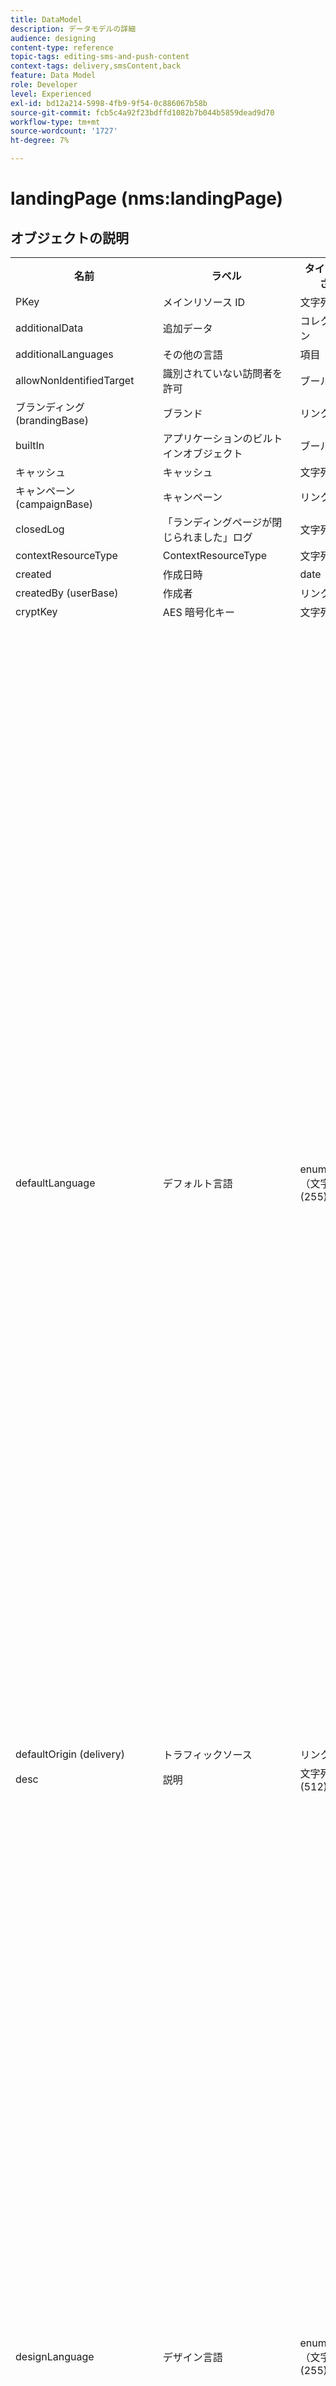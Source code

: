 ```yaml
---
title: DataModel
description: データモデルの詳細
audience: designing
content-type: reference
topic-tags: editing-sms-and-push-content
context-tags: delivery,smsContent,back
feature: Data Model
role: Developer
level: Experienced
exl-id: bd12a214-5998-4fb9-9f54-0c886067b58b
source-git-commit: fcb5c4a92f23bdffd1082b7b044b5859dead9d70
workflow-type: tm+mt
source-wordcount: '1727'
ht-degree: 7%

---
```


# landingPage (nms:landingPage)

## オブジェクトの説明

<table>
      <tr>
         <th>名前</th>
         <th>ラベル</th>
         <th>タイプ（長さ）</th>
         <th>列挙値</th>
      </tr>
      <tr>
         <td>PKey</td>
         <td>メインリソース ID</td>
         <td>文字列 </td>
         <td> </td>
      </tr>
      <tr>
         <td>additionalData</td>
         <td>追加データ</td>
         <td>コレクション </td>
         <td> </td>
      </tr>
      <tr>
         <td>additionalLanguages</td>
         <td>その他の言語</td>
         <td>項目 </td>
         <td> </td>
      </tr>
      <tr>
         <td>allowNonIdentifiedTarget</td>
         <td>識別されていない訪問者を許可</td>
         <td>ブール型 </td>
         <td> </td>
      </tr>
      <tr>
         <td>ブランディング (brandingBase)</td>
         <td>ブランド</td>
         <td>リンク </td>
         <td> </td>
      </tr>
      <tr>
         <td>builtIn</td>
         <td>アプリケーションのビルトインオブジェクト</td>
         <td>ブール型 </td>
         <td> </td>
      </tr>
      <tr>
         <td>キャッシュ</td>
         <td>キャッシュ</td>
         <td>文字列 </td>
         <td> </td>
      </tr>
      <tr>
         <td>キャンペーン (campaignBase)</td>
         <td>キャンペーン</td>
         <td>リンク </td>
         <td> </td>
      </tr>
      <tr>
         <td>closedLog</td>
         <td>「ランディングページが閉じられました」ログ</td>
         <td>文字列 </td>
         <td> </td>
      </tr>
      <tr>
         <td>contextResourceType</td>
         <td>ContextResourceType</td>
         <td>文字列 </td>
         <td> </td>
      </tr>
      <tr>
         <td>created</td>
         <td>作成日時</td>
         <td>date </td>
         <td> </td>
      </tr>
      <tr>
         <td>createdBy (userBase)</td>
         <td>作成者</td>
         <td>リンク </td>
         <td> </td>
      </tr>
      <tr>
         <td>cryptKey</td>
         <td>AES 暗号化キー</td>
         <td>文字列 (64)</td>
         <td> </td>
      </tr>
      <tr>
         <td>defaultLanguage</td>
         <td>デフォルト言語</td>
         <td>enumeration（文字列） (255)</td>
         <td>
            <ul>
               <li>ギリシャ語 — el - el</li>
               <li>英語 — en - en</li>
               <li>中国語 — zh - zh</li>
               <li>フランス語（フランス） — fr_FR - fr_FR</li>
               <li>ベトナム語 — vi - vi</li>
               <li>ポルトガル語（ポルトガル） — pt_PT - pt_PT</li>
               <li>イタリア語（イタリア） — it_IT - it_IT</li>
               <li>イタリア語 — it - it</li>
               <li>オランダ語（ベルギー） — nl_BE - nl_BE</li>
               <li>ノルウェー語（ノルウェー） — no_NO - no_NO</li>
               <li>オランダ語（オランダ） — nl_NL - nl_NL</li>
               <li>アラビア語 — ar - ar</li>
               <li>英語（米国） — en_US - en_US</li>
               <li>アイルランド語 — ga - ga</li>
               <li>チェコ語 — cs - cs</li>
               <li>エストニア語 — et - et</li>
               <li>インドネシア語 — id - id</li>
               <li>スペイン語 — es - es</li>
               <li>ロシア語 — ru - ru</li>
               <li>オランダ語 — nl - nl</li>
               <li>ワロン語 — wa - wa</li>
               <li>ポルトガル語 — pt - pt</li>
               <li>フランス語（ベルギー） — fr_BE - fr_BE</li>
               <li>ラトビア語 — lv - lv</li>
               <li>リトアニア語 — lt - lt</li>
               <li>タイ語 — 木 — 木</li>
               <li>英語（英国） — en_GB - en_GB</li>
               <li>フランス語 — fr - fr</li>
               <li>ポルトガル語（ブラジル） — pt_BR - pt_BR</li>
               <li>ドイツ語 — de - de</li>
               <li>デンマーク語 — da - da</li>
               <li>フィンランド語 — fi - fi</li>
               <li>ハンガリー語 — hu - hu</li>
               <li>スウェーデン語（フィンランド） — sv_FI - sv_FI</li>
               <li>日本語 — ja - ja</li>
               <li>ヘブライ語 — he - he</li>
               <li>韓国語 — ko - ko</li>
               <li>スウェーデン語 — sv - sv</li>
               <li>スウェーデン語（スウェーデン語） — sv_SE - sv_SE</li>
               <li>スロバキア語 — sk - sk</li>
               <li>マルタ語 — mt - mt</li>
               <li>イタリア語（スイス） — it_CH - it_CH</li>
               <li>ポーランド語 — pl - pl</li>
               <li>スロベニア語 — sl - sl</li>
               <li>無効な値 — __Invalid_value__ - __Invalid_value__</li>
            </ul>
         </td>
      </tr>
      <tr>
         <td>defaultOrigin (delivery)</td>
         <td>トラフィックソース</td>
         <td>リンク </td>
         <td> </td>
      </tr>
      <tr>
         <td>desc</td>
         <td>説明</td>
         <td>文字列 (512)</td>
         <td> </td>
      </tr>
      <tr>
         <td>designLanguage</td>
         <td>デザイン言語</td>
         <td>enumeration（文字列） (255)</td>
         <td>
            <ul>
               <li>ギリシャ語 — el - el</li>
               <li>英語 — en - en</li>
               <li>中国語 — zh - zh</li>
               <li>フランス語（フランス） — fr_FR - fr_FR</li>
               <li>ベトナム語 — vi - vi</li>
               <li>ポルトガル語（ポルトガル） — pt_PT - pt_PT</li>
               <li>イタリア語（イタリア） — it_IT - it_IT</li>
               <li>イタリア語 — it - it</li>
               <li>オランダ語（ベルギー） — nl_BE - nl_BE</li>
               <li>ノルウェー語（ノルウェー） — no_NO - no_NO</li>
               <li>オランダ語（オランダ） — nl_NL - nl_NL</li>
               <li>アラビア語 — ar - ar</li>
               <li>英語（米国） — en_US - en_US</li>
               <li>アイルランド語 — ga - ga</li>
               <li>チェコ語 — cs - cs</li>
               <li>エストニア語 — et - et</li>
               <li>インドネシア語 — id - id</li>
               <li>スペイン語 — es - es</li>
               <li>ロシア語 — ru - ru</li>
               <li>オランダ語 — nl - nl</li>
               <li>ワロン語 — wa - wa</li>
               <li>ポルトガル語 — pt - pt</li>
               <li>フランス語（ベルギー） — fr_BE - fr_BE</li>
               <li>ラトビア語 — lv - lv</li>
               <li>リトアニア語 — lt - lt</li>
               <li>タイ語 — 木 — 木</li>
               <li>英語（英国） — en_GB - en_GB</li>
               <li>フランス語 — fr - fr</li>
               <li>ポルトガル語（ブラジル） — pt_BR - pt_BR</li>
               <li>ドイツ語 — de - de</li>
               <li>デンマーク語 — da - da</li>
               <li>フィンランド語 — fi - fi</li>
               <li>ハンガリー語 — hu - hu</li>
               <li>スウェーデン語（フィンランド） — sv_FI - sv_FI</li>
               <li>日本語 — ja - ja</li>
               <li>ヘブライ語 — he - he</li>
               <li>韓国語 — ko - ko</li>
               <li>スウェーデン語 — sv - sv</li>
               <li>スウェーデン語（スウェーデン語） — sv_SE - sv_SE</li>
               <li>スロバキア語 — sk - sk</li>
               <li>マルタ語 — mt - mt</li>
               <li>イタリア語（スイス） — it_CH - it_CH</li>
               <li>ポーランド語 — pl - pl</li>
               <li>スロベニア語 — sl - sl</li>
               <li>無効な値 — __Invalid_value__ - __Invalid_value__</li>
            </ul>
         </td>
      </tr>
      <tr>
         <td>dynamicService</td>
         <td>動的サービス</td>
         <td>ブール型 </td>
         <td> </td>
      </tr>
      <tr>
         <td>終了</td>
         <td>有効期限</td>
         <td>日付 </td>
         <td> </td>
      </tr>
      <tr>
         <td>errorContextResourceType</td>
         <td>ErrorContextResourceType</td>
         <td>文字列 </td>
         <td> </td>
      </tr>
      <tr>
         <td>errorPage</td>
         <td>エラーページ</td>
         <td>項目 </td>
         <td> </td>
      </tr>
      <tr>
         <td>geoUnit (geoUnitBase)</td>
         <td>地理的単位</td>
         <td>リンク </td>
         <td> </td>
      </tr>
      <tr>
         <td>htmlPage</td>
         <td>ページ</td>
         <td>コレクション </td>
         <td> </td>
      </tr>
      <tr>
         <td>identificationByUrlParam</td>
         <td>URL パラメーターによる識別</td>
         <td>ブール型 </td>
         <td> </td>
      </tr>
      <tr>
         <td>inactiveUrlRedirection</td>
         <td>リダイレクト URL</td>
         <td>文字列 (4096)</td>
         <td> </td>
      </tr>
      <tr>
         <td>isExternal</td>
         <td>外部リソースです</td>
         <td>ブール型 </td>
         <td> </td>
      </tr>
      <tr>
         <td>isTemplate</td>
         <td>テンプレート</td>
         <td>ブール型 </td>
         <td> </td>
      </tr>
      <tr>
         <td>ジョブ</td>
         <td>ジョブ</td>
         <td>コレクション </td>
         <td> </td>
      </tr>
      <tr>
         <td>jobLogs</td>
         <td>ログ</td>
         <td>コレクション </td>
         <td> </td>
      </tr>
      <tr>
         <td>label</td>
         <td>ラベル</td>
         <td>文字列 (128)</td>
         <td> </td>
      </tr>
      <tr>
         <td>lastModified</td>
         <td>最終変更日時</td>
         <td>日付 </td>
         <td> </td>
      </tr>
      <tr>
         <td>loadingFilter (queryFilterBase)</td>
         <td>キーを読み込み中</td>
         <td>リンク </td>
         <td> </td>
      </tr>
      <tr>
         <td>loadingFilterMapping</td>
         <td>読み込みキーのパラメーター</td>
         <td>コレクション </td>
         <td> </td>
      </tr>
      <tr>
         <td>logicalStatus</td>
         <td>実行ステータス</td>
         <td>enumeration（文字列） (255)</td>
         <td>
            <ul>
               <li>進行中 — 開始 — 開始済み</li>
               <li>編集 — エディション — エディション</li>
               <li>完了 — 完了 — 終了</li>
               <li>警告 — 警告 — 警告</li>
               <li>エラー — エラー — エラー</li>
               <li>無効な値 — __Invalid_value__ - __Invalid_value__</li>
            </ul>
         </td>
      </tr>
      <tr>
         <td>messageAction</td>
         <td>メッセージの送信を開始</td>
         <td>ブール型 </td>
         <td> </td>
      </tr>
      <tr>
         <td>messageActionDelivery (deliveryMCTemplateBase)</td>
         <td>トランザクションメッセージ</td>
         <td>リンク </td>
         <td> </td>
      </tr>
      <tr>
         <td>modifiedBy (userBase)</td>
         <td>変更者</td>
         <td>リンク </td>
         <td> </td>
      </tr>
      <tr>
         <td>name</td>
         <td>ID</td>
         <td>文字列 (64)</td>
         <td> </td>
      </tr>
      <tr>
         <td>orgUnit (orgUnitBase)</td>
         <td>組織単位</td>
         <td>リンク </td>
         <td> </td>
      </tr>
      <tr>
         <td>事前入力</td>
         <td>訪問者データをプリロード</td>
         <td>ブール型 </td>
         <td> </td>
      </tr>
      <tr>
         <td>プログラム (programBase)</td>
         <td>プログラム</td>
         <td>リンク </td>
         <td> </td>
      </tr>
      <tr>
         <td>publicUrl</td>
         <td>パブリック URL</td>
         <td>文字列 </td>
         <td> </td>
      </tr>
      <tr>
         <td>publicationDate</td>
         <td>公開日</td>
         <td>日付 </td>
         <td> </td>
      </tr>
      <tr>
         <td>reconciliationFilter (queryFilterBase)</td>
         <td>紐付けキー</td>
         <td>リンク </td>
         <td> </td>
      </tr>
      <tr>
         <td>reconciliationFilterMapping</td>
         <td>紐付けキーのパラメーター</td>
         <td>コレクション </td>
         <td> </td>
      </tr>
      <tr>
         <td>reconciliationUpdateStrategy</td>
         <td>更新方法</td>
         <td>列挙（バイト） </td>
         <td>
            <ul>
               <li>更新 — updateTarget - 1</li>
               <li>未認証 — 未認証 — 0</li>
               <li>無効な値 — __Invalid_value__ - __Invalid_value__</li>
            </ul>
         </td>
      </tr>
      <tr>
         <td>service (serviceBase)</td>
         <td>購読サービス</td>
         <td>リンク </td>
         <td> </td>
      </tr>
      <tr>
         <td>specificAction</td>
         <td>特定のアクション</td>
         <td>列挙（バイト） </td>
         <td>
            <ul>
               <li>ブラックリスト — blackList - 3</li>
               <li>特定のアクションなし — なし — 0</li>
               <li>購読解除 — 購読解除 — 2</li>
               <li>無効な値 — __Invalid_value__ - __Invalid_value__</li>
               <li>購読 — 購読 — 1</li>
            </ul>
         </td>
      </tr>
      <tr>
         <td>開始</td>
         <td>デプロイ日</td>
         <td>日付 </td>
         <td> </td>
      </tr>
      <tr>
         <td>state</td>
         <td>ステータス</td>
         <td>列挙（バイト） </td>
         <td>
            <ul>
               <li>編集 — 編集 — 0</li>
               <li>公開に失敗しました — 失敗 — 99</li>
               <li>クローズ済 — クローズ済 — 20</li>
               <li>無効な値 — __Invalid_value__ - __Invalid_value__</li>
               <li>オンライン — 開封済み — 10</li>
            </ul>
         </td>
      </tr>
      <tr>
         <td>targetResource</td>
         <td>ターゲティングディメンション</td>
         <td>文字列 (255)</td>
         <td> </td>
      </tr>
      <tr>
         <td>template (landingPage)</td>
         <td>ランディングページテンプレート</td>
         <td>リンク </td>
         <td> </td>
      </tr>
      <tr>
         <td>testUrl</td>
         <td>テスト URL</td>
         <td>文字列 </td>
         <td> </td>
      </tr>
      <tr>
         <td>thumbnail</td>
         <td>サムネイル</td>
         <td>文字列 (255)</td>
         <td> </td>
      </tr>
      <tr>
         <td>timezone</td>
         <td>タイムゾーン</td>
         <td>enumeration（文字列） (64)</td>
         <td>
            <ul>
               <li>(GMT-02:00) 中部大西洋 — 大西洋 — 大西洋南ジョージア — 大西洋/サウスジョージア</li>
               <li>(GMT+02:00) アンマン — アジア_アンマン — アジア/アンマン</li>
               <li>(GMT-03:00) ブラジ — アメリカ_サンパウロ — アメリカ/サンパウロ</li>
               <li>(GMT+06:00) アスタナ、ダッカ — アジア_ダッカ — アジア/ダッカ</li>
               <li>(GMT+06:00) ノボシビルスク — アジア_ノボシビルスク — アジア/ノボシビルスク</li>
               <li>(GMT+02:00) ウィントフック — Africa_Winthoek — アフリカ/ウィントフック</li>
               <li>(GMT+04:00) コーカサス、エレバン — アジア_エレバン — アジア/エレバン</li>
               <li>(GMT-04:00) マナウス — アメリカ_マナウス — アメリカ/マナウス</li>
               <li>(GMT+03:30) テヘラン — アジア_テヘラン — アジア/テヘラン</li>
               <li>(GMT+12:00) オークランド、ウェリントン — 太平洋_オークランド — 太平洋/オークランド</li>
               <li>(GMT+02:00) エルサレム — アジア_エルサレム — アジア/エルサレム</li>
               <li>(GMT+03:00) モスクワ、サンクトペテルブルグ、ボルゴグラード — ヨーロッパ_モスクワ — ヨーロッパ/モスクワ</li>
               <li>(GMT+09:30) アデレード — オーストラリア_アデレード — オーストラリア/アデレード</li>
               <li>(GMT+10:00) キャンベラ、メルボルン、シドニー — オーストラリア_キャンベラ — オーストラリア/キャンベラ</li>
               <li>(GMT+08:00) パース — オーストラリア_パース — オーストラリア/パース</li>
               <li>(GMT+09:00) ヤクーツク — アジア_ヤクーツク — アジア/ヤクーツク</li>
               <li>(GMT-10:00) ハワイ — 太平洋_ホノルル — 太平洋/ホノルル</li>
               <li>(GMT+04:00) バクー — アジア_バクー — アジア/バクー</li>
               <li>(GMT+10:00) ウラジオストク — アジア_ウラジオストク — アジア/ウラジオストク</li>
               <li>(GMT+09:00) ソウル — アジアソウル — アジア/ソウル</li>
               <li>(GMT+01:00) サラエボ、スコピエ、ソフィア、ワルシャワ、ザグレブ — ヨーロッパ_サラエボ — ヨーロッパ/サラエボ</li>
               <li>サーバーのタイムゾーン — _server_ - _server_</li>
               <li>(GMT+04:00) アブダビ、マスカット — アジア_マスカット — アジア/マスカット</li>
               <li>(GMT+08:00) クアラルンプール、シンガポール — アジア_クアラルンプール — アジア/クアラルンプール</li>
               <li>(GMT+09:00) 大阪、札幌、東京 — アジア_東京 — アジア/東京</li>
               <li>(GMT+10:00) ブリスベン — オーストラリア_ブリスベン — オーストラリア/ブリスベン</li>
               <li>(GMT+05:30) スリジャヤワルデネプラ — アジア_コロンボ — アジア/コロンボ</li>
               <li>(GMT+02:00) ハラレ、プレトリア — アフリカハラレ — アフリカ/ハラレ</li>
               <li>(GMT+08:00) Oulan-Bator - Asia_Ulan_Bator — アジア/Ulan_Bator</li>
               <li>(GMT-02:00) グリニッジ標準時 — 2 時間 — Gmt_m2 - Etc/GMT+2</li>
               <li>(GMT-03:00) グリニッジ標準時 — 3 時間 — Gmt_m3 - Etc/GMT+3</li>
               <li>(GMT-01:00) グリニッジ標準時 — 1 時間 — Gmt_m1 - Etc/GMT+1</li>
               <li>(GMT-06:00) グリニッジ標準時 — 6 時間 — Gmt_m6 - Etc/GMT+6</li>
               <li>(GMT-07:00) グリニッジ標準時 — 7 時間 — Gmt_m7 - Etc/GMT+7</li>
               <li>(GMT-04:00) グリニッジ標準時 — 4 時間 — Gmt_m4 - Etc/GMT+4</li>
               <li>(GMT) カサブランカ — アフリカ_カサブランカ — アフリカ/カサブランカ</li>
               <li>(GMT+05:30) コルカタ、チェンナイ、ムンバイ、ニューデリー — Asia_Kolkata — アジア/コルカタ</li>
               <li>(GMT-11:00) グリニッジ標準時 — 11 時間 — Gmt_m11 - Etc/GMT+11</li>
               <li>(GMT-09:00) グリニッジ標準時 — 9 時間 — Gmt_m9 - Etc/GMT+9</li>
               <li>(GMT-03:30) ニューファンドランド — アメリカ_セントジョンズ — アメリカ/セントジョンズ</li>
               <li>デフォルト — _inherit_ - _inherit_</li>
               <li>(GMT+03:00) グリニッジ標準時+ 3 時間 — Gmt_p3 - Etc/GMT-3</li>
               <li>(GMT-04:30) カラカス — アメリカ_カラカス — アメリカ/カラカス</li>
               <li>(GMT+01:00) アムステルダム、ベルリン、ベルン、ローマ、ストックホルム、ウィーン — ヨーロッパ_ベルリン — ヨーロッパ/ベルリン</li>
               <li>(GMT-07:00) チワワ、ラパス、マサトラン — アメリカ_チワワ — アメリカ/チワワ</li>
               <li>(GMT+03:00) ナイロビ — アフリカ_ナイロビ — アフリカ/ナイロビ</li>
               <li>(GMT-04:00) アスンシオン — アメリカ_アスンシオン — アメリカ/アスンシオン</li>
               <li>(GMT+03:00) バグダッド — アジア_バグダッド — アジア/バグダッド</li>
               <li>(GMT-10:00) グリニッジ標準時 — 10 時間 — Gmt_m10 - Etc/GMT+10</li>
               <li>(GMT-03:00) グリーンランド — アメリカ_ゴットハブ — アメリカ/ゴットハブ</li>
               <li>(GMT+02:00) ダマス — アジア_ダマスカス — アジア/ダマスカス</li>
               <li>(GMT-11:00) サモア — 太平洋サモア — 太平洋/サモア</li>
               <li>(GMT-05:00) ボゴタ、リマ、キト — アメリカ_ボゴタ — アメリカ/ボゴタ</li>
               <li>(GMT+01:00) ブリュッセル、コペンハーゲン、マドリード、パリ — ヨーロッパ_パリ — ヨーロッパ/パリ</li>
               <li>(GMT+08:00) 北京、重慶、香港、ウルムチ — アジア_上海 — アジア/上海</li>
               <li>(GMT+12:00) フィジー — 太平洋_フィジー — 太平洋/フィジー</li>
               <li>(GMT+02:00) アテネ、イスタンブール、ミンスク — ヨーロッパ_アテネ — ヨーロッパ/アテネ</li>
               <li>(GMT+04:00) トビリシ — アジア_トビリシ — アジア/トビリシ</li>
               <li>無効な値 — __Invalid_value__ - __Invalid_value__</li>
               <li>(GMT+05:45) カトマンズ — アジア_カトマンズ — アジア/カトマンズ</li>
               <li>(GMT-05:00) インディアナ州（東部） - America_Indianapolis — アメリカ/インディアナポリス</li>
               <li>(GMT-01:00) カーボベルデ諸島 — 大西洋_カーボベルデ — 大西洋/カーボベルデ</li>
               <li>(GMT+04:00) ポートルイス — インド洋_モーリシャス — インド洋/モーリシャス</li>
               <li>(GMT+08:00) 台北 — アジア_台北 — アジア/台北</li>
               <li>データベースのタイムゾーン — _wdbc_ - _wdbc_</li>
               <li>(GMT+06:30) ラングーン — アジア_ラングーン — アジア/ラングーン</li>
               <li>(GMT+11:00) マガダン、ソロモン諸島、ニューカレドニア — 太平洋_ガダルカナル — 太平洋/ガダルカナル</li>
               <li>(GMT+02:00) カイロ — アフリカ_カイロ — アフリカ/カイロ</li>
               <li>(GMT+05:00) エカテリンブルグ — アジア_エカテリンブルグ — アジア/エカテリンブルグ</li>
               <li>(GMT+08:00) イルクーツク — アジア_イルクーツク — アジア/イルクーツク</li>
               <li>(GMT+10:00) グアム、ポートモレスビー — 太平洋_グアム — 太平洋/グアム</li>
               <li>(GMT-04:00) 大西洋標準時（カナダ） - America_Halifax — アメリカ/ハリファックス</li>
               <li>(GMT) グリニッジ標準時 — GMT - GMT</li>
               <li>(GMT-04:00) ラパス — アメリカ_ラ_パス — アメリカ/ラ_パス</li>
               <li>オペレーターのタイムゾーン — _login_ - _login_</li>
               <li>(GMT-06:00) グアダラハラ、メキシコ、モンテレイ — アメリカ_メキシコシティ — アメリカ/メキシコシティ</li>
               <li>(GMT+09:30) ダーウィン — オーストラリア_ダーウィン — オーストラリア/ダーウィン</li>
               <li>(GMT-05:00) 東部標準時（米国およびカナダ） — アメリカ_ニューヨーク — アメリカ/ニューヨーク</li>
               <li>(GMT-05:00) グリニッジ標準時 — 5 時間 — Gmt_m5 - Etc/GMT+5</li>
               <li>(GMT+05:00) イスラマバード、カラチ、タシケント — アジア_カラチ — アジア/カラチ</li>
               <li>(GMT+03:00) Koweyt, Riyad - Asia_Riyadh - Asia/Riyadh</li>
               <li>(GMT-08:00) グリニッジ標準時 — 8 時間 — Gmt_m8 - Etc/GMT+8</li>
               <li>(GMT-01:00) アゾレス諸島 — 大西洋アゾレス諸島 — 大西洋/アゾレス諸島</li>
               <li>(GMT+07:00) バンコク、ハノイ、ジャカルタ — アジア_バンコク — アジア/バンコク</li>
               <li>(GMT) モンロビア — アフリカ_モンロビア — アフリカ/モンロビア</li>
               <li>(GMT-09:00) アラスカ — アメリカ_アンカレッジ — アメリカ/アンカレッジ</li>
               <li>(GMT+01:00) ベオグラード、ブラチスラバ、ブダペスト、リュブリャナ、プラハ — ヨーロッパ_ベオグラード — ヨーロッパ/ベオグラード</li>
               <li>(GMT) レイキャビク — Atlantic_Reykjavik — 大西洋/レイキャビク</li>
               <li>(GMT+02:00) ブカレスト — ヨーロッパ_ブカレスト — ヨーロッパ/ブカレスト</li>
               <li>(GMT+05:00) グリニッジ標準時+ 5 時間 — Gmt_p5 - Etc/GMT-5</li>
               <li>(GMT+04:00) グリニッジ標準時+ 4 時間 — Gmt_p4 - Etc/GMT-4</li>
               <li>(GMT+07:00) グリニッジ標準時+ 7 時間 — Gmt_p7 - Etc/GMT-7</li>
               <li>(GMT+06:00) グリニッジ標準時+ 6 時間 — Gmt_p6 - Etc/GMT-6</li>
               <li>(GMT+01:00) グリニッジ標準時+ 1 時間 — Gmt_p1 - Etc/GMT-1</li>
               <li>(GMT-08:00) 太平洋（米国およびカナダ） — アメリカ_ロサンゼルス — アメリカ/ロサンゼルス</li>
               <li>(GMT+02:00) グリニッジ標準時+ 2 時間 — Gmt_p2 - Etc/GMT-2</li>
               <li>(GMT+07:00) クラスノヤルスク — アジア_クラスノヤルスク — アジア/クラスノヤルスク</li>
               <li>(GMT+09:00) グリニッジ標準時+ 9 時間 — Gmt_p9 - Etc/GMT-9</li>
               <li>(GMT+08:00) グリニッジ標準時+ 8 時間 — Gmt_p8 - Etc/GMT-8</li>
               <li>(GMT+10:00) ホバート — オーストラリア_ホバート — オーストラリア/ホバート</li>
               <li>(GMT+13:00) ヌクアロファ — 太平洋_トンガタプ — 太平洋/トンガタプ</li>
               <li>(GMT-06:00) 中米 — アメリカ_レジーナ — アメリカ/レジナ</li>
               <li>(GMT-03:00) ブエノスアイレス、カイエンヌ、フォルタレザ — アメリカ_ブエノスアイレス — アメリカ/ブエノスアイレス</li>
               <li>(GMT-07:00) ロッキー山脈（米国およびカナダ） — アメリカ_デンバー — アメリカ/デンバー</li>
               <li>(GMT+01:00) 中央アフリカ — 西 — アフリカ_ルアンダ — アフリカ/ルアンダ</li>
               <li>(GMT+02:00) ヘルシンキ、キエフ、リガ、ソフィア、タリン、ヴィリニュス — ヨーロッパ_ヘルシンキ — ヨーロッパ/ヘルシンキ</li>
               <li>(GMT) グリニッジ標準時：ダブリン、エジンバラ、リスボン、ロンドン — ヨーロッパ_ロンドン — ヨーロッパ/ロンドン</li>
               <li>(GMT-07:00) アリゾナ — アメリカ_フェニックス — アメリカ/フェニックス</li>
               <li>(GMT+02:00) ベイルート — アジア_ベイルート — アジア/ベイルート</li>
               <li>(GMT+04:30) カブール — アジア_カブール — アジア/カブール</li>
               <li>(GMT-06:00) 中央（米国およびカナダ） — アメリカ_シカゴ — アメリカ/シカゴ</li>
               <li>(GMT+11:00) グリニッジ標準時+ 11 時間 — Gmt_p11 - Etc/GMT-11</li>
               <li>(GMT+10:00) グリニッジ標準時+ 10 時間 — Gmt_p10 - Etc/GMT-10</li>
               <li>(GMT+13:00) グリニッジ標準時+ 13 時間 — Gmt_p13 - Etc/GMT-13</li>
               <li>(GMT+12:00) グリニッジ標準時+ 12 時間 — Gmt_p12 - Etc/GMT-12</li>
               <li>(GMT-04:00) サンティアゴ — アメリカ_サンティアゴ — アメリカ/サンティアゴ</li>
               <li>(GMT-03:00) モンテビデオ — アメリカ_モンテビデオ — アメリカ/モンテビデオ</li>
               <li>(GMT-04:00) クイアバ — アメリカ_クイアバ — アメリカ/クイアバ</li>
            </ul>
         </td>
      </tr>
      <tr>
         <td>タイトル</td>
         <td>ランディングページ</td>
         <td>文字列 (255)</td>
         <td> </td>
      </tr>
      <tr>
         <td>trackingEnabled</td>
         <td>応答をログに記録</td>
         <td>ブール型 </td>
         <td> </td>
      </tr>
      <tr>
         <td>trackingUrlName</td>
         <td>トラッキング URL 名</td>
         <td>文字列 </td>
         <td> </td>
      </tr>
      <tr>
         <td>タイプ</td>
         <td>タイプ</td>
         <td>列挙（バイト） </td>
         <td>
            <ul>
               <li>汎用 — 汎用 — 0</li>
               <li>サービスの購読解除 — 購読解除 — 3</li>
               <li>ブラックリスト — blackList - 4</li>
               <li>無効な値 — __Invalid_value__ - __Invalid_value__</li>
               <li>獲得 — 獲得 — 1</li>
               <li>サービスの購読 — 購読 — 2</li>
            </ul>
         </td>
      </tr>
      <tr>
         <td>uuid</td>
         <td>セキュリティ ID</td>
         <td>文字列 </td>
         <td> </td>
      </tr>
      <tr>
         <td>webTrackingEnabled</td>
         <td>Web トラッキングを有効にする</td>
         <td>ブール型 </td>
         <td> </td>
      </tr>
   </table>

## フィルター

論理ステータス別 (byLogicalStatus)

<table>
    <tr>
    <th>名前</th>
    <th>タイプ</th>
    </tr>
    <tr>
    <td>state</td>
    <td>列挙</td>
    </tr>
</table>

名前別またはラベル別（テキスト別）

<table>
    <tr>
    <th>名前</th>
    <th>タイプ</th>
    </tr>
    <tr>
    <td>テキスト</td>
    <td>文字列</td>
    </tr>
</table>

ステータス別（状態別）

<table>
    <tr>
    <th>名前</th>
    <th>タイプ</th>
    </tr>
    <tr>
    <td>state</td>
    <td>列挙</td>
    </tr>
</table>

ターゲティングリソース別 (byTargetResource)

<table>
<tr>
<th>名前</th>
<th>タイプ</th>
</tr>
<tr>
<td>targetResource</td>
<td>文字列</td>
</tr>
</table>

高度なランディングページを含める（Advanced を使用）

<table>
    <tr>
    <th>名前</th>
    <th>タイプ</th>
    </tr>
    <tr>
    <td>詳細</td>
    <td>ブール型</td>
    </tr>
</table>

異種のリスト (withContinuous) からの連続配信を含める

<table>
        <tr>
        <th>名前</th>
        <th>タイプ</th>
        </tr>
        <tr>
        <td>withContinuous</td>
        <td>ブール型</td>
        </tr>
    </table>

指定された期間 (byCalendar) に存在

<table>
        <tr>
        <th>名前</th>
        <th>タイプ</th>
        </tr>
        <tr>
        <td>startDate</td>
        <td>日付</td>
        </tr>
        <tr>
        <td>endDate</td>
        <td>日付</td>
        </tr>
    </table>

特定の期間（Planning による）に公開

<table>
    <tr>
    <th>名前</th>
    <th>タイプ</th>
    </tr>
    <tr>
    <td>startDate</td>
    <td>日付</td>
    </tr>
    <tr>
    <td>endDate</td>
    <td>日付</td>
    </tr>
</table>
